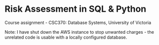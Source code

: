 # Risk Assessment in SQL & Python
Course assignment - CSC370: Database Systems, University of Victoria

Note: I have shut down the AWS instance to stop unwanted charges - the unrelated code is usable with a locally configured database.
